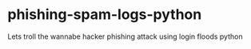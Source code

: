 # phishing-spam-logs-python
Lets troll the wannabe hacker phishing attack using login floods python

